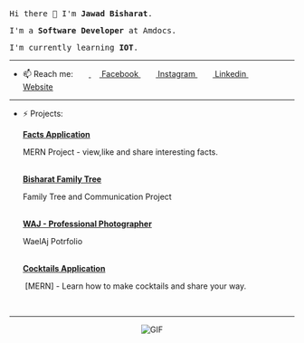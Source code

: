 <p><samp>Hi there 👋 I'm <b>Jawad Bisharat</b>.</samp></p>
<p><samp>I'm a <b>Software Developer</b> at Amdocs.</samp></p>
<p><samp>I'm currently learning <b>IOT</b>.</samp></p>
<hr>

- 📫 Reach me:
&nbsp;&nbsp;&nbsp;&nbsp;&nbsp;&nbsp;<a href="https://www.facebook.com/Jawad.Bish?ref=bookmarks"> <img src = "https://cdn1.iconfinder.com/data/icons/logotypes/32/square-facebook-256.png" height= 15px width = 15px> Facebook </a>&nbsp;&nbsp;
<a href = "https://www.instagram.com/jawadbish/" target="_blank" ><img src = "https://image.flaticon.com/icons/svg/174/174855.svg" height= 15px width = 15px> Instagram </a>&nbsp;&nbsp;
<a href = "https://www.linkedin.com/in/jawad-bisharat-102831117/" target="_blank" ><img src = "https://image.flaticon.com/icons/svg/174/174857.svg" height= 15px width = 15px> Linkedin </a>&nbsp;&nbsp;
<a href = "https://wwww.jawadbisharat.com/" target="_blank"><img src = "https://image.flaticon.com/icons/svg/841/841364.svg" height= 15px width = 15px> Website </a>
<hr>

- ⚡ Projects: <br>

&nbsp;&nbsp;&nbsp;&nbsp;&nbsp;&nbsp;<a href = "https://facts-app.netlify.app/" target="_blank" ><b>Facts Application</b></a><br>
 <p>&nbsp;&nbsp;&nbsp;&nbsp;&nbsp;&nbsp;MERN Project - view,like and share interesting facts.</p> <br>
&nbsp;&nbsp;&nbsp;&nbsp;&nbsp;&nbsp;<a href = "https://bisharatfamily.com" target="_blank"><b>Bisharat Family Tree</b></a><br>
 <p>&nbsp;&nbsp;&nbsp;&nbsp;&nbsp;&nbsp;Family Tree and Communication Project </p> <br>
&nbsp;&nbsp;&nbsp;&nbsp;&nbsp;&nbsp;<a href = "https://waj.netlify.app/" target="_blank"><b>WAJ - Professional Photographer</b></a><br>
 <p>&nbsp;&nbsp;&nbsp;&nbsp;&nbsp;&nbsp;WaelAj Potrfolio </p> <br>
&nbsp;&nbsp;&nbsp;&nbsp;&nbsp;&nbsp;<a href = "https://jcocktails-app.netlify.app/cocktails" target="_blank"><b>Cocktails Application</b></a><br>
 <p>&nbsp;&nbsp;&nbsp;&nbsp;&nbsp;&nbsp; [MERN] - Learn how to make cocktails and share your way. </p> <br>

 <hr>
<div align="center">
 <img align="center" alt="GIF" src="https://i.pinimg.com/originals/e4/26/70/e426702edf874b181aced1e2fa5c6cde.gif" />
</div>
